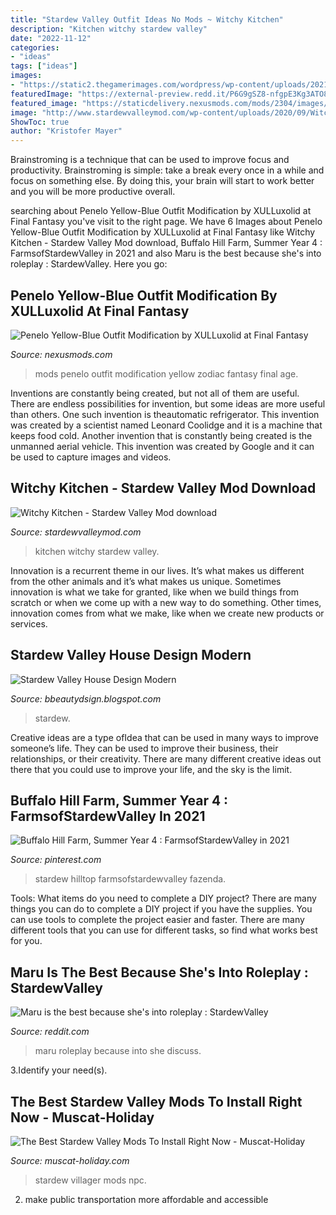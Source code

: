 ```yaml
---
title: "Stardew Valley Outfit Ideas No Mods ~ Witchy Kitchen"
description: "Kitchen witchy stardew valley"
date: "2022-11-12"
categories:
- "ideas"
tags: ["ideas"]
images:
- "https://static2.thegamerimages.com/wordpress/wp-content/uploads/2021/01/Stardew-Valley-Seasonal-Villager-Mod-by-paradigmonad.jpg"
featuredImage: "https://external-preview.redd.it/P6G9gSZ8-nfgpE3Kg3ATO88UCn4-rE5abMegJB9Gwg0.jpg?auto=webp&amp;s=6e78f44961bea7c722e4c59b42e51b4351f950ba"
featured_image: "https://staticdelivery.nexusmods.com/mods/2304/images/thumbnails/27/27-1521052046-2091325498.jpeg"
image: "http://www.stardewvalleymod.com/wp-content/uploads/2020/09/Witchy-Kitchen.png"
ShowToc: true
author: "Kristofer Mayer"
---
```



Brainstroming is a technique that can be used to improve focus and productivity. Brainstroming is simple: take a break every once in a while and focus on something else. By doing this, your brain will start to work better and you will be more productive overall.

	

		
searching about Penelo Yellow-Blue Outfit Modification by XULLuxolid at Final Fantasy you've visit to the right page. We have 6 Images about Penelo Yellow-Blue Outfit Modification by XULLuxolid at Final Fantasy like Witchy Kitchen - Stardew Valley Mod download, Buffalo Hill Farm, Summer Year 4 : FarmsofStardewValley in 2021 and also Maru is the best because she&#039;s into roleplay : StardewValley. Here you go:
		
    
## Penelo Yellow-Blue Outfit Modification By XULLuxolid At Final Fantasy

<img loading=lazy src="https://staticdelivery.nexusmods.com/mods/2304/images/thumbnails/27/27-1521052046-2091325498.jpeg" onerror="this.onerror=null;this.src='https://tse3.mm.bing.net/th?id=OIP.4fbYo1UTo3RfqpFoafuvkgAAAA&amp;pid=15.1';" alt="Penelo Yellow-Blue Outfit Modification by XULLuxolid at Final Fantasy">

_Source: nexusmods.com_

>mods penelo outfit modification yellow zodiac fantasy final age. 

	

Inventions are constantly being created, but not all of them are useful. There are endless possibilities for invention, but some ideas are more useful than others. One such invention is theautomatic refrigerator. This invention was created by a scientist named Leonard Coolidge and it is a machine that keeps food cold. Another invention that is constantly being created is the unmanned aerial vehicle. This invention was created by Google and it can be used to capture images and videos.

    
## Witchy Kitchen - Stardew Valley Mod Download

<img loading=lazy src="http://www.stardewvalleymod.com/wp-content/uploads/2020/09/Witchy-Kitchen.png" onerror="this.onerror=null;this.src='https://tse1.mm.bing.net/th?id=OIP.m36K0TLqtPUgYZsmUsUaRQHaG8&amp;pid=15.1';" alt="Witchy Kitchen - Stardew Valley Mod download">

_Source: stardewvalleymod.com_

>kitchen witchy stardew valley. 

	

Innovation is a recurrent theme in our lives. It’s what makes us different from the other animals and it’s what makes us unique. Sometimes innovation is what we take for granted, like when we build things from scratch or when we come up with a new way to do something. Other times, innovation comes from what we make, like when we create new products or services.

    
## Stardew Valley House Design Modern

<img loading=lazy src="https://img.redbull.com/images/c_crop,x_147,y_0,h_1080,w_1440/c_fill,w_1000,h_714/q_auto,f_auto/redbullcom/2017/11/07/7ffff403-c377-42ea-82b3-f5850b571de3/stardew-valley-mods" onerror="this.onerror=null;this.src='https://tse4.mm.bing.net/th?id=OIP.vRbvAqsoL4kFKwp5XwBCvQHaFS&amp;pid=15.1';" alt="Stardew Valley House Design Modern">

_Source: bbeautydsign.blogspot.com_

>stardew. 

	

Creative ideas are a type ofIdea that can be used in many ways to improve someone’s life. They can be used to improve their business, their relationships, or their creativity. There are many different creative ideas out there that you could use to improve your life, and the sky is the limit.

    
## Buffalo Hill Farm, Summer Year 4 : FarmsofStardewValley In 2021

<img loading=lazy src="https://i.pinimg.com/736x/64/5d/93/645d93dd3dae4cc08d6915d6c4ac74f4.jpg" onerror="this.onerror=null;this.src='https://tse4.mm.bing.net/th?id=OIP.fXpJj2kza89Gm4ayLhwz5wHaF5&amp;pid=15.1';" alt="Buffalo Hill Farm, Summer Year 4 : FarmsofStardewValley in 2021">

_Source: pinterest.com_

>stardew hilltop farmsofstardewvalley fazenda. 

	

Tools: What items do you need to complete a DIY project?
There are many things you can do to complete a DIY project if you have the supplies. You can use tools to complete the project easier and faster. There are many different tools that you can use for different tasks, so find what works best for you.

    
## Maru Is The Best Because She&#039;s Into Roleplay : StardewValley

<img loading=lazy src="https://external-preview.redd.it/P6G9gSZ8-nfgpE3Kg3ATO88UCn4-rE5abMegJB9Gwg0.jpg?auto=webp&amp;s=6e78f44961bea7c722e4c59b42e51b4351f950ba" onerror="this.onerror=null;this.src='https://tse1.mm.bing.net/th?id=OIP.DL7bIG0oZxCWf8yjASBVpQHaEK&amp;pid=15.1';" alt="Maru is the best because she&#039;s into roleplay : StardewValley">

_Source: reddit.com_

>maru roleplay because into she discuss. 

	

3.Identify your need(s).

    
## The Best Stardew Valley Mods To Install Right Now - Muscat-Holiday

<img loading=lazy src="https://static2.thegamerimages.com/wordpress/wp-content/uploads/2021/01/Stardew-Valley-Seasonal-Villager-Mod-by-paradigmonad.jpg" onerror="this.onerror=null;this.src='https://tse1.mm.bing.net/th?id=OIP.1veBzxHevKOkiIuxJmcFUwHaDt&amp;pid=15.1';" alt="The Best Stardew Valley Mods To Install Right Now - Muscat-Holiday">

_Source: muscat-holiday.com_

>stardew villager mods npc. 

	

2. make public transportation more affordable and accessible

